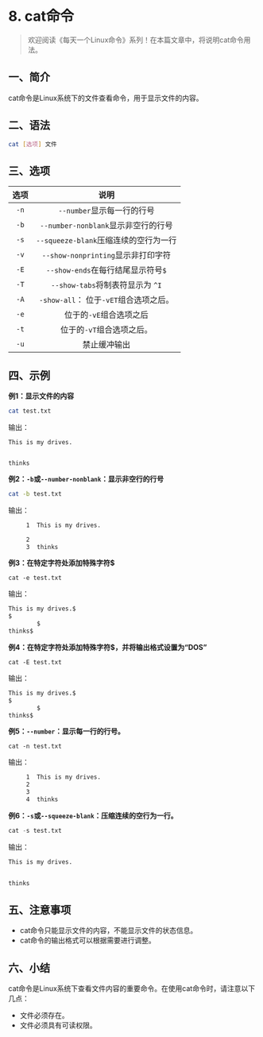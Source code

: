 # 8. cat命令



> 欢迎阅读《每天一个Linux命令》系列！在本篇文章中，将说明cat命令用法。

## 一、简介

cat命令是Linux系统下的文件查看命令，用于显示文件的内容。



## 二、语法

```bash
cat [选项] 文件
```



## 三、选项

| 选项 |                  说明                  |
| :--: | :------------------------------------: |
| `-n` |       `--number`显示每一行的行号       |
| `-b` |  `--number-nonblank`显示非空行的行号   |
| `-s` | `--squeeze-blank`压缩连续的空行为一行  |
| `-v` |   `--show-nonprinting`显示非打印字符   |
| `-E` |   `--show-ends`在每行结尾显示符号`$`   |
| `-T` |    `--show-tabs`将制表符显示为 `^I`    |
| `-A` | `-show-all`： 位于`-vET`组合选项之后。 |
| `-e` |        位于的`-vE`组合选项之后         |
| `-t` |       位于的`-vT`组合选项之后。        |
| `-u` |              禁止缓冲输出              |



## 四、示例

**例1：显示文件的内容**

```bash
cat test.txt
```

输出：

```
This is my drives.


thinks
```

**例2：`-b`或`--number-nonblank`：显示非空行的行号**

```bash
cat -b test.txt
```

输出：

```bash
     1  This is my drives.

     2
     3  thinks
```

**例3：在特定字符处添加特殊字符$**

```
cat -e test.txt
```

输出：

```bash
This is my drives.$
$
        $
thinks$
```

**例4：在特定字符处添加特殊字符$，并将输出格式设置为“DOS”**

```
cat -E test.txt 
```

输出：

```bash
This is my drives.$
$
        $
thinks$
```

**例5：`--number`：显示每一行的行号。**

```
cat -n test.txt 
```

输出：

```bash
     1  This is my drives.
     2
     3
     4  thinks
```

**例6：`-s`或`--squeeze-blank`：压缩连续的空行为一行。**

```python
cat -s test.txt 
```

输出：

```bash
This is my drives.


thinks
```



## 五、注意事项

- cat命令只能显示文件的内容，不能显示文件的状态信息。
- cat命令的输出格式可以根据需要进行调整。



## 六、小结

cat命令是Linux系统下查看文件内容的重要命令。在使用cat命令时，请注意以下几点：

- 文件必须存在。
- 文件必须具有可读权限。

